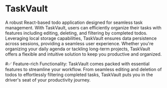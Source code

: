 # TaskVault
A robust React-based todo application designed for seamless task management. 
With TaskVault, users can efficiently organize their tasks with features including editing, deleting, and filtering by completed todos. 
Leveraging local storage capabilities, TaskVault ensures data persistence across sessions, providing a seamless user experience. 
Whether you're organizing your daily agenda or tackling long-term projects, TaskVault offers a flexible and intuitive solution to keep you productive and organized.

#✅ Feature-rich Functionality: TaskVault comes packed with essential features to streamline your workflow. From seamless editing and deletion of todos to effortlessly filtering completed tasks, TaskVault puts you in the driver's seat of your productivity journey.
